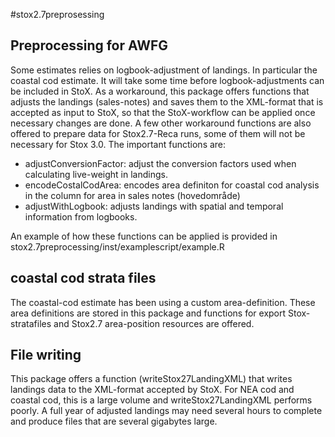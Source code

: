 #stox2.7preprosessing

## Preprocessing for AWFG
Some estimates relies on logbook-adjustment of landings. In particular the coastal cod estimate.
It will take some time before logbook-adjustments can be included in StoX. As a workaround, this package offers functions that adjusts the landings (sales-notes) and saves them to the XML-format that is accepted as input to StoX, so that the StoX-workflow can be applied once necessary changes are done. A few other workaround functions are also offered to prepare data for Stox2.7-Reca runs, some of them will not be necessary for Stox 3.0. The important functions are:
* adjustConversionFactor: adjust the conversion factors used when calculating live-weight in landings.
* encodeCostalCodArea: encodes area definiton for coastal cod analysis in the column for area in sales notes (hovedområde)
* adjustWithLogbook: adjusts landings with spatial and temporal information from logbooks.

An example of how these functions can be applied is provided in stox2.7preprocessing/inst/examplescript/example.R

## coastal cod strata files
The coastal-cod estimate has been using a custom area-definition. These area definitions are stored in this package and functions for export Stox-stratafiles and Stox2.7 area-position resources are offered.

## File writing
This package offers a function (writeStox27LandingXML) that writes landings data to the XML-format accepted by StoX. For NEA cod and coastal cod, this is a large volume and writeStox27LandingXML performs poorly. A full year of adjusted landings may need several hours to complete and produce files that are several gigabytes large.

